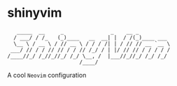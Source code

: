 # shinyvim
       _____  __     _               _    __ _          
      / ___/ / /_   (_)____   __  __| |  / /(_)____ ___ 
      \__ \ / __ \ / // __ \ / / / /| | / // // __ `__ \
     ___/ // / / // // / / // /_/ / | |/ // // / / / / /
    /____//_/ /_//_//_/ /_/ \__, /  |___//_//_/ /_/ /_/ 
                           /____/                       
A cool `Neovim` configuration 

